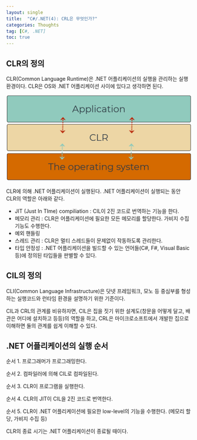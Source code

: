 ```yaml
---
layout: single
title:  "C#/.NET(4): CRL은 무엇인가?"
categories: Thoughts
tag: [C#, .NET]
toc: true
---
```


## CLR의 정의

CLR(Common Language Runtime)은 .NET 어플리케이션의 실행을 관리하는 실행환경이다.  CLR은 OS와 .NET 어플리케이션 사이에 있다고 생각하면 된다.



![image-20220629193209151](/assets/img/image-20220629193209151.png)



CLR에 의해 .NET 어플리케이션이 실행된다. .NET 어플리케이션이 실행되는 동안 CLR의 역할은 아래와 같다.

- JIT (Just In TIme) compiliation : CIL이 2진 코드로 번역하는 기능을 한다. 
- 메모리 관리 : CLR은 어플리케이션에 필요한 모든 메모리를 할당한다. 가비지 수집 기능도 수행한다.
- 예외 핸들링
- 스레드 관리 : CLR은 멀티 스레드들이 문제없이 작동하도록 관리한다.
- 타입 안정성 : .NET 어플리케이션을 빌드할 수 있는 언어들(C#, F#, Visual Basic 등)에 정의된 타입들을 판별할 수 있다. 



## CIL의 정의

CLI(Common Language Infrastructure)은 닷넷 프레임워크, 모노 등 중심부를 형성하는 실행코드와 런타임 환경을 설명하기 위한 기준이다.

CIL과 CRL의 관계를 비유하자면, CIL은 집을 짓기 위한 설계도(창문을 어떻게 달고, 배관은 어디에 설치하고 등등)의 역할을 하고, CRL은 마이크로소프트에서 개발한 집으로 이해하면 둘의 관계를 쉽게 이해할 수 있다.



## .NET 어플리케이션의 실행 순서

순서 1. 프로그래머가 프로그래밍한다.

순서 2. 컴파일러에 의해 CIL로 컴파일된다.

순서 3. CLR이 프로그램을 실행한다.

순서 4. CLR의 JIT이 CIL을 2진 코드로 번역한다.

순서 5. CLR이 .NET 어플리케이션에 필요한 low-level의 기능을 수행한다. (메모리 할당, 가비지 수집 등)



CLR의 종료 시기는 .NET 어플리케이션이 종료될 때이다.
